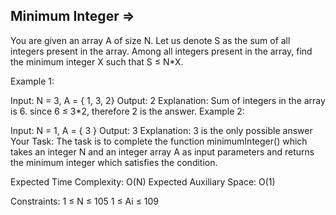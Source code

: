 Minimum Integer   =>
---------------



You are given an array A of size N. Let us denote S as the sum of all integers present in the array. Among all integers present in the array, find the minimum integer X such that S ≤ N*X.

Example 1:

Input:
N = 3,
A = { 1, 3, 2}
Output:
2
Explanation:
Sum of integers in the array is 6.
since 6 ≤ 3*2, therefore 2 is the answer.
Example 2:

Input:
N = 1,
A = { 3 }
Output:
3
Explanation:
3 is the only possible answer
Your Task:
The task is to complete the function minimumInteger() which takes an integer N and an integer array A as input parameters and returns the minimum integer which satisfies the condition.

Expected Time Complexity: O(N)
Expected Auxiliary Space: O(1)

Constraints:
1 ≤  N ≤ 105
1 ≤  Ai ≤ 109
